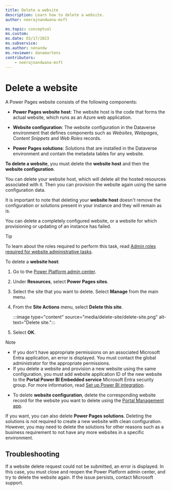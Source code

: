 ```yaml
---
title: Delete a website
description: Learn how to delete a website.
author: neerajnandwana-msft

ms.topic: conceptual
ms.custom: 
ms.date: 03/17/2023
ms.subservice: 
ms.author: nenandw
ms.reviewer: danamartens
contributors:
    - neerajnandwana-msft
---
```


# Delete a website

A Power Pages website consists of the following components:

- **Power Pages website host**: The website host is the code that forms the actual website, which runs as an Azure web application.

- **Website configuration**: The website configuration in the Dataverse environment that defines components such as *Websites*, *Webpages*, *Content Snippets* and *Web Roles* records.

- **Power Pages solutions**: Solutions that are installed in the Dataverse environment and contain the metadata tables for any website.

**To delete a website**, you must delete the **website host** and then the **website configuration**.

You can delete your website host, which will delete all the hosted resources associated with it. Then you can provision the website again using the same configuration data.

It is important to note that deleting your **website host** doesn't remove the configuration or solutions present in your instance and they will remain as is.

You can delete a completely configured website, or a website for which provisioning or updating of an instance has failed.

> [!TIP]
> To learn about the roles required to perform this task, read [Admin roles required for website administrative tasks](admin-roles.md).

To delete a **website host**:

1. Go to the [Power Platform admin center](https://aka.ms/ppac).

1. Under **Resources**, select **Power Pages sites**.

1. Select the site that you want to delete. Select **Manage** from the main menu.

1. From the **Site Actions** menu, select **Delete this site**.

    :::image type="content" source="media/delete-site/delete-site.png" alt-text="Delete site.":::

1. Select **OK**.

> [!NOTE]
> - If you don't have appropriate permissions on an associated Microsoft Entra application, an error is displayed. You must contact the global administrator for the appropriate permissions.
> - If you delete a website and provision a new website using the same configuration, you must add website application ID of the new website to the **Portal Power BI Embedded service** Microsoft Entra security group. For more information, read [Set up Power BI integration](/power-apps/maker/portals/admin/set-up-power-bi-integration#create-security-group-and-add-to-power-bi-account).
 
- To delete **website configuration**, delete the corresponding website record for the website you want to delete using the [Portal Management app](../configure/portal-management-app.md).

If you want, you can also delete **Power Pages solutions**. Deleting the solutions is not required to create a new website with clean configuration. However, you may need to delete the solutions for other reasons such as a business requirement to not have any more websites in a specific environment.

## Troubleshooting

If a website delete request could not be submitted, an error is displayed. In this case, you must close and reopen the Power Platform admin center, and try to delete the website again. If the issue persists, contact Microsoft support.
